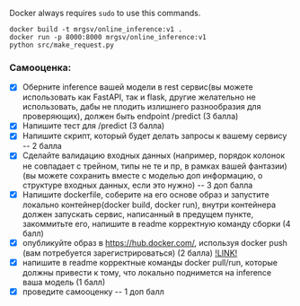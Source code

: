 Docker always requires `sudo` to use this commands.
~~~
docker build -t mrgsv/online_inference:v1 .
docker run -p 8000:8000 mrgsv/online_inference:v1
python src/make_request.py 
~~~

### Самооценка:
- [X] Оберните inference вашей модели в rest сервис(вы можете использовать как FastAPI, так и flask, другие желательно не использовать, дабы не плодить излишнего разнообразия для проверяющих), должен быть endpoint /predict (3 балла)
- [X] Напишите тест для /predict  (3 балла)
- [X] Напишите скрипт, который будет делать запросы к вашему сервису -- 2 балла
- [X] Сделайте валидацию входных данных (например, порядок колонок не совпадает с трейном, типы не те и пр, в рамках вашей фантазии)  (вы можете сохранить вместе с моделью доп информацию, о структуре входных данных, если это нужно) -- 3 доп балла
- [X] Напишите dockerfile, соберите на его основе образ и запустите локально контейнер(docker build, docker run), внутри контейнера должен запускать сервис, написанный в предущем пункте, закоммитьте его, напишите в readme корректную команду сборки (4 балл)
- [X] опубликуйте образ в https://hub.docker.com/, используя docker push (вам потребуется зарегистрироваться) (2 балла) [!LINK!](https://hub.docker.com/r/mrgsv/online_inference)
- [X] напишите в readme корректные команды docker pull/run, которые должны привести к тому, что локально поднимется на inference ваша модель (1 балл)
- [X] проведите самооценку -- 1 доп балл

